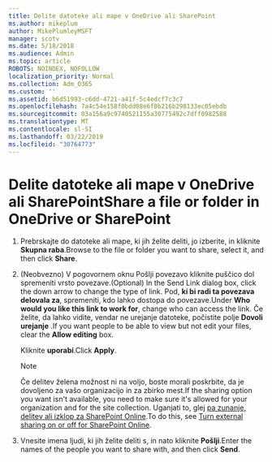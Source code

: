 ```yaml
---
title: Delite datoteke ali mape v OneDrive ali SharePoint
ms.author: mikeplum
author: MikePlumleyMSFT
manager: scotv
ms.date: 5/18/2018
ms.audience: Admin
ms.topic: article
ROBOTS: NOINDEX, NOFOLLOW
localization_priority: Normal
ms.collection: Adm_O365
ms.custom: ''
ms.assetid: b6d51993-c6dd-4721-a41f-5c4edcf7c3c7
ms.openlocfilehash: 7a4c54e158f0bdd08e6f0b216b298133ec05ebdb
ms.sourcegitcommit: 03a156a9c9740521155a30775492c7dff0982588
ms.translationtype: MT
ms.contentlocale: sl-SI
ms.lasthandoff: 03/22/2019
ms.locfileid: "30764773"
---
```

# <a name="share-a-file-or-folder-in-onedrive-or-sharepoint"></a><span data-ttu-id="4fc06-102">Delite datoteke ali mape v OneDrive ali SharePoint</span><span class="sxs-lookup"><span data-stu-id="4fc06-102">Share a file or folder in OneDrive or SharePoint</span></span>

1. <span data-ttu-id="4fc06-103">Prebrskajte do datoteke ali mape, ki jih želite deliti, jo izberite, in kliknite **Skupna raba**.</span><span class="sxs-lookup"><span data-stu-id="4fc06-103">Browse to the file or folder you want to share, select it, and then click **Share**.</span></span>
    
2. <span data-ttu-id="4fc06-104">(Neobvezno) V pogovornem oknu Pošlji povezavo kliknite puščico dol spremeniti vrsto povezave.</span><span class="sxs-lookup"><span data-stu-id="4fc06-104">(Optional) In the Send Link dialog box, click the down arrow to change the type of link.</span></span> <span data-ttu-id="4fc06-105">Pod, **ki bi radi ta povezava delovala za**, spremeniti, kdo lahko dostopa do povezave.</span><span class="sxs-lookup"><span data-stu-id="4fc06-105">Under **Who would you like this link to work for**, change who can access the link.</span></span> <span data-ttu-id="4fc06-106">Če želite, da lahko vidite, vendar ne urejanje datoteke, počistite polje **Dovoli urejanje** .</span><span class="sxs-lookup"><span data-stu-id="4fc06-106">If you want people to be able to view but not edit your files, clear the **Allow editing** box.</span></span> 
    
    <span data-ttu-id="4fc06-107">Kliknite **uporabi**.</span><span class="sxs-lookup"><span data-stu-id="4fc06-107">Click **Apply**.</span></span>
    
    > [!NOTE]
    > <span data-ttu-id="4fc06-108">Če delitev želena možnost ni na voljo, boste morali poskrbite, da je dovoljeno za vašo organizacijo in za zbirko mest.</span><span class="sxs-lookup"><span data-stu-id="4fc06-108">If the sharing option you want isn't available, you need to make sure it's allowed for your organization and for the site collection.</span></span> <span data-ttu-id="4fc06-109">Uganjati to, glej [pa zunanje, delitev ali izklop za SharePoint Online](https://go.microsoft.com/fwlink/?linkid=866426).</span><span class="sxs-lookup"><span data-stu-id="4fc06-109">To do this, see [Turn external sharing on or off for SharePoint Online](https://go.microsoft.com/fwlink/?linkid=866426).</span></span> 
  
3. <span data-ttu-id="4fc06-110">Vnesite imena ljudi, ki jih želite deliti s, in nato kliknite **Pošlji**.</span><span class="sxs-lookup"><span data-stu-id="4fc06-110">Enter the names of the people you want to share with, and then click **Send**.</span></span>
    

